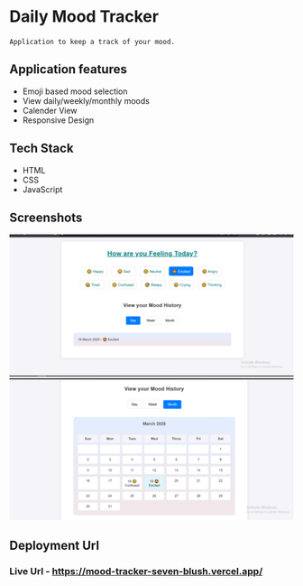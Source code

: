 # Daily Mood Tracker 
    Application to keep a track of your mood.

## Application features
- Emoji based mood selection
- View daily/weekly/monthly moods
- Calender View 
- Responsive Design

## Tech Stack
- HTML
- CSS
- JavaScript

## Screenshots
![moodtracker](image.png)
![moodtracker](image-1.png)

## Deployment Url
### Live Url - https://mood-tracker-seven-blush.vercel.app/
